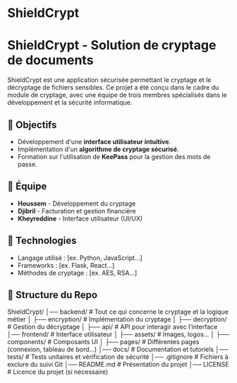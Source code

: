 # ShieldCrypt

# ShieldCrypt - Solution de cryptage de documents

ShieldCrypt est une application sécurisée permettant le cryptage et le décryptage de fichiers sensibles. Ce projet a été conçu dans le cadre du module de cryptage, avec une équipe de trois membres spécialisés dans le développement et la sécurité informatique.

## 📌 Objectifs
- Développement d'une **interface utilisateur intuitive**.
- Implémentation d'un **algorithme de cryptage sécurisé**.
- Formation sur l'utilisation de **KeePass** pour la gestion des mots de passe.

## 👥 Équipe
- **Houssem** - Développement du cryptage
- **Djibril** - Facturation et gestion financière
- **Kheyreddine** - Interface utilisateur (UI/UX)

## 🔧 Technologies
- Langage utilisé : [ex. Python, JavaScript…]
- Frameworks : [ex. Flask, React…]
- Méthodes de cryptage : [ex. AES, RSA…]

## 📂 Structure du Repo

ShieldCrypt/
│── backend/                # Tout ce qui concerne le cryptage et la logique métier
│   ├── encryption/         # Implémentation du cryptage
│   ├── decryption/         # Gestion du décryptage
│   ├── api/                # API pour interagir avec l’interface
│── frontend/               # Interface utilisateur
│   ├── assets/             # Images, logos…
│   ├── components/         # Composants UI
│   ├── pages/              # Différentes pages (connexion, tableau de bord…)
│── docs/                   # Documentation et tutoriels
│── tests/                  # Tests unitaires et vérification de sécurité
│── .gitignore              # Fichiers à exclure du suivi Git
│── README.md               # Présentation du projet
│── LICENSE                 # Licence du projet (si nécessaire)
